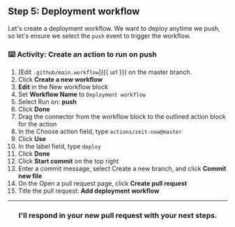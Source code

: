 ## Step 5: Deployment workflow
Let's create a deployment workflow. We want to deploy anytime we push, so let's ensure we select the `push` event to trigger the workflow.

### :keyboard: Activity: Create an action to run on push

1. [Edit `.github/main.workflow`]({{ url }}) on the master branch.
1. Click **Create a new workflow**
1.  **Edit** in the New workflow block
1. Set **Workflow Name** to `Deployment workflow`
1. Select Run on: **push**
1. Click **Done**
1. Drag the connector from the workflow block to the outlined action block for the action
1. In the Choose action field, type `actions/zeit-now@master`
1. Click **Use**
1. In the label field, type `deploy`
1. Click **Done**
1. Click **Start commit** on the top right
1. Enter a commit message, select Create a new branch, and click **Commit new file**
1. On the Open a pull request page, click **Create pull request**
1. Title the pull request: **Add deployment workflow**

<hr>
<h3 align="center">I'll respond in your new pull request with your next steps.</h3>
